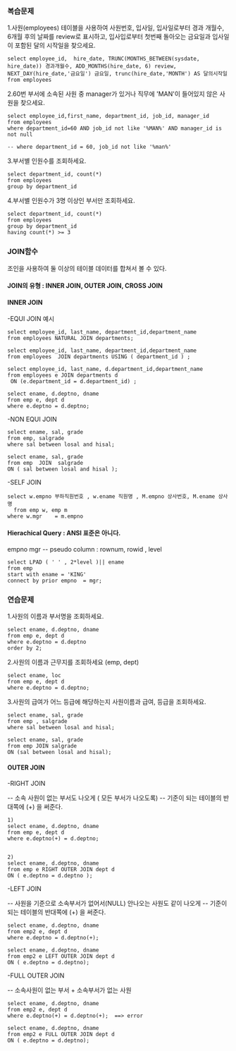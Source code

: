 ### 복습문제

1.사원(employees) 테이블을 사용하여 사원번호, 입사일, 입사일로부터 경과 개월수,  6개월 후의 날짜를 review로 표시하고,  입사입로부터 첫번째 돌아오는 금요일과 입사일이 포함된 달의 시작일을 찾으세요.

```
select employee_id,  hire_date, TRUNC(MONTHS_BETWEEN(sysdate, hire_date)) 경과개월수, ADD_MONTHS(hire_date, 6) review,
NEXT_DAY(hire_date,'금요일') 금요일, trunc(hire_date,'MONTH') AS 달의시작일
from employees
```



2.60번 부서에 소속된 사원 중 manager가 있거나 직무에 'MAN'이 들어있지 않은 사원을 찾으세요. 

```
select employee_id,first_name, department_id, job_id, manager_id
from employees
where department_id=60 AND job_id not like '%MAN%' AND manager_id is not null

-- where department_id = 60, job_id not like '%man%'
```



3.부서별 인원수를 조회하세요.

```
select department_id, count(*)
from employees
group by department_id
```



4.부서별 인원수가 3명 이상인 부서만 조회하세요.

```
select department_id, count(*)
from employees 
group by department_id
having count(*) >= 3
```



### JOIN함수

조인을 사용하여 둘 이상의 테이블 데이터를 합쳐서 볼 수 있다.



#### JOIN의 유형 : INNER JOIN, OUTER JOIN, CROSS JOIN
#### INNER JOIN

-EQUI JOIN  예시

```
select employee_id, last_name, department_id,department_name
from employees NATURAL JOIN departments; 

select employee_id, last_name, department_id,department_name
from employees  JOIN departments USING ( department_id ) ;

select employee_id, last_name, d.department_id,department_name
from employees e JOIN departments d
 ON (e.department_id = d.department_id) ;

select ename, d.deptno, dname
from emp e, dept d
where e.deptno = d.deptno;
```


-NON EQUI JOIN

```
select ename, sal, grade
from emp, salgrade
where sal between losal and hisal;

select ename, sal, grade
from emp  JOIN  salgrade
ON ( sal between losal and hisal ); 
```



-SELF JOIN

```
select w.empno 부하직원번호 , w.ename 직원명 , M.empno 상사번호, M.ename 상사명
  from emp w, emp m
where w.mgr    = m.empno
```



#### Hierachical Query : ANSI 표준은 아니다.

  empno   mgr
-- pseudo column :   rownum, rowid , level 

```
select LPAD ( ' ' , 2*level )|| ename
from emp
start with ename = 'KING'
connect by prior empno  = mgr;
```



### 연습문제



1.사원의 이름과 부서명을 조회하세요.

```
select ename, d.deptno, dname
from emp e, dept d
where e.deptno = d.deptno
order by 2;
```



2.사원의 이름과 근무지를 조회하세요 (emp, dept) 

```
select ename, loc
from emp e, dept d
where e.deptno = d.deptno;
```



3.사원의 급여가 어느 등급에 해당하는지 사원이름과 급여, 등급을 조회하세요.

```
select ename, sal, grade
from emp , salgrade
where sal between losal and hisal;

select ename, sal, grade
from emp JOIN salgrade
ON (sal between losal and hisal);
```



#### OUTER JOIN

-RIGHT JOIN 

 -- 소속 사원이 없는 부서도 나오게 ( 모든 부서가 나오도록) 
 -- 기준이 되는 테이블의 반대쪽에 (+) 을 써준다.

```
1)
select ename, d.deptno, dname
from emp e, dept d
where e.deptno(+) = d.deptno;


2)
select ename, d.deptno, dname
from emp e RIGHT OUTER JOIN dept d
ON ( e.deptno = d.deptno );
```



-LEFT JOIN

-- 사원을 기준으로 소속부서가 없어서(NULL) 안나오는 사원도 같이 나오게 
-- 기준이 되는 테이블의 반대쪽에 (+) 을 써준다.

```
select ename, d.deptno, dname
from emp2 e, dept d
where e.deptno = d.deptno(+);

select ename, d.deptno, dname
from emp2 e LEFT OUTER JOIN dept d
ON ( e.deptno = d.deptno);
```

  

-FULL OUTER JOIN

-- 소속사원이 없는 부서 + 소속부서가 없는 사원 

```
select ename, d.deptno, dname
from emp2 e, dept d
where e.deptno(+) = d.deptno(+);  ==> error 

select ename, d.deptno, dname
from emp2 e FULL OUTER JOIN dept d
ON ( e.deptno = d.deptno);
```

